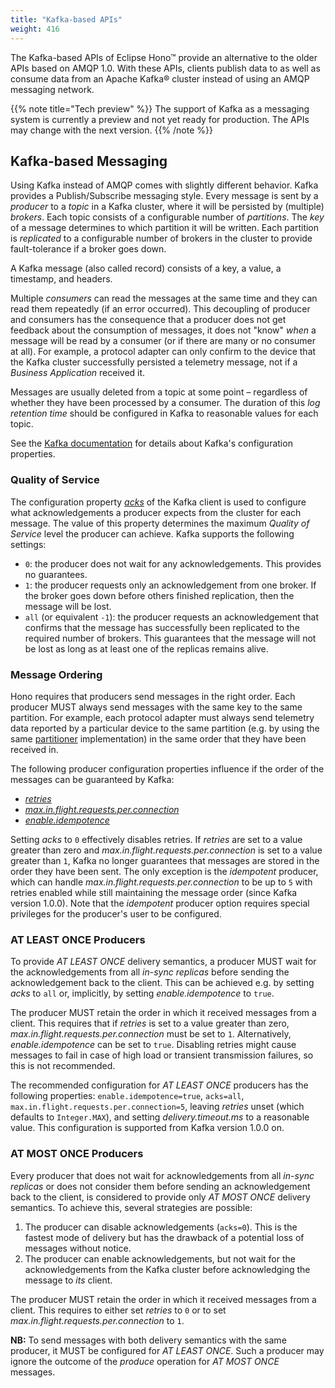 ```yaml
---
title: "Kafka-based APIs"
weight: 416
---
```


The Kafka-based APIs of Eclipse Hono&trade; provide an alternative to the older APIs based on AMQP 1.0.
With these APIs, clients publish data to as well as consume data from an Apache Kafka&reg; cluster instead of using an AMQP messaging network.

<!--more-->

{{% note title="Tech preview" %}}
The support of Kafka as a messaging system is currently a preview and not yet ready for production. The APIs may change with the next version. 
{{% /note %}}


## Kafka-based Messaging

Using Kafka instead of AMQP comes with slightly different behavior. Kafka provides a Publish/Subscribe messaging style.
Every message is sent by a *producer* to a *topic* in a Kafka cluster, where it will be persisted by (multiple) *brokers*.
Each topic consists of a configurable number of *partitions*. The *key* of a message determines to which partition it will be written.
Each partition is *replicated* to a configurable number of brokers in the cluster to provide fault-tolerance if a broker goes down.

A Kafka message (also called record) consists of a key, a value, a timestamp, and headers.

Multiple *consumers* can read the messages at the same time and they can read them repeatedly (if an error occurred).
This decoupling of producer and consumers has the consequence that a producer does not get feedback about the consumption of messages, 
it does not "know" *when* a message will be read by a consumer (or if there are many or no consumer at all).
For example, a protocol adapter can only confirm to the device that the Kafka cluster successfully persisted a telemetry message, 
not if a *Business Application* received it.

Messages are usually deleted from a topic at some point &ndash; regardless of whether they have been processed by a consumer. 
The duration of this *log retention time* should be configured in Kafka to reasonable values for each topic.  

See the [Kafka documentation](https://kafka.apache.org/documentation/#configuration) for details about Kafka's configuration properties. 

### Quality of Service

The configuration property [*acks*](https://kafka.apache.org/documentation/#acks) of the Kafka client is used to 
configure what acknowledgements a producer expects from the cluster for each message.
The value of this property determines the maximum *Quality of Service* level the producer can achieve.
Kafka supports the following settings:

* `0`: the producer does not wait for any acknowledgements. This provides no guarantees.
* `1`: the producer requests only an acknowledgement from one broker. If the broker goes down before others finished 
  replication, then the message will be lost.
* `all` (or equivalent `-1`): the producer requests an acknowledgement that confirms that the message has successfully 
  been replicated to the required number of brokers. This guarantees that the message will not be lost as long as 
  at least one of the replicas remains alive.


### Message Ordering

Hono requires that producers send messages in the right order. Each producer MUST always send messages with the same key
to the same partition. 
For example, each protocol adapter must always send telemetry data reported by a particular device to the same partition 
(e.g. by using the same [partitioner](https://kafka.apache.org/documentation/#partitioner.class) implementation) 
in the same order that they have been received in.

The following producer configuration properties influence if the order of the messages can be guaranteed by Kafka:

* [*retries*](https://kafka.apache.org/documentation/#retries)
* [*max.in.flight.requests.per.connection*](https://kafka.apache.org/documentation/#max.in.flight.requests.per.connection)
* [*enable.idempotence*](https://kafka.apache.org/documentation/#enable.idempotence)

Setting *acks* to `0` effectively disables retries. If *retries* are set to a value greater than zero and 
*max.in.flight.requests.per.connection* is set to a value greater than `1`, Kafka no longer guarantees that messages 
are stored in the order they have been sent. 
The only exception is the *idempotent* producer, which can handle *max.in.flight.requests.per.connection* to be up to `5` 
with retries enabled while still maintaining the message order (since Kafka version 1.0.0).
Note that the *idempotent* producer option requires special privileges for the producer's user to be configured.


### AT LEAST ONCE Producers

To provide *AT LEAST ONCE* delivery semantics, a producer MUST wait for the acknowledgements from all *in-sync replicas* 
before sending the acknowledgement back to the client.
This can be achieved e.g. by setting *acks* to `all` or, implicitly, by setting *enable.idempotence* to `true`.

The producer MUST retain the order in which it received messages from a client. 
This requires that if *retries* is set to a value greater than zero, *max.in.flight.requests.per.connection* must be set to `1`.
Alternatively, *enable.idempotence* can be set to `true`. 
Disabling retries might cause messages to fail in case of high load or transient transmission failures, so this is not recommended.

The recommended configuration for *AT LEAST ONCE* producers has the following properties:
`enable.idempotence=true`, `acks=all`, `max.in.flight.requests.per.connection=5`, leaving *retries* unset (which defaults to `Integer.MAX`), 
and setting *delivery.timeout.ms* to a reasonable value. This configuration is supported from Kafka version 1.0.0 on. 


### AT MOST ONCE Producers

Every producer that does not wait for acknowledgements from all *in-sync replicas* or does not consider them before sending
an acknowledgement back to the client, is considered to provide only *AT MOST ONCE* delivery semantics.
To achieve this, several strategies are possible:

1. The producer can disable acknowledgements (`acks=0`). This is the fastest mode of delivery but has the drawback of a potential loss of messages without notice.
1. The producer can enable acknowledgements, but not wait for the acknowledgements from the Kafka cluster before acknowledging the message to *its* client.  

The producer MUST retain the order in which it received messages from a client. 
This requires to either set *retries* to `0` or to set *max.in.flight.requests.per.connection* to `1`.

**NB:** To send messages with both delivery semantics with the same producer, it MUST be configured for *AT LEAST ONCE*. 
Such a producer may ignore the outcome of the *produce* operation for *AT MOST ONCE* messages.
